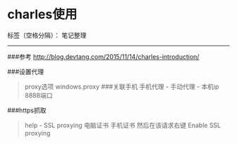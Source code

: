 ﻿# charles使用

标签（空格分隔）： 笔记整理

---
###参考
http://blog.devtang.com/2015/11/14/charles-introduction/

###设置代理
> proxy选项 windows.proxy
###关联手机
> 手机代理 - 手动代理 - 本机ip 8888端口

###https抓取
> help - SSL proxying
> 电脑证书
> 手机证书
> 然后在该请求右键 Enable SSL proxying



